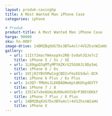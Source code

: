 ```yaml
---
layout: produk-casinghp
title: A Most Wanted Man iPhone Case
categories: iphone

# Produk
product-title: A Most Wanted Man iPhone Case
harga: 90000
sku: hn-0007
image-drive: 14BMZBqXUG7Dx3BTw4xlr4VSZhsnW2aHU
gallery:
  - url: 11It72macYW4xopXv2RB-5v8ahJQJe7cZ
    title: iPhone 5 / 5s / SE
  - url: 1L89qpQ3qMTyMPYAZKrU25GU6JL9DySmL
    title: iPhone 6 / 6s
  - url: 1Utj82YBVhMwCogCBD2vFmsEGSdwl-QCK
    title: iPhone 6 Plus / 6s Plus
  - url: 1n3Q7-TMbHsJLD6BADWwbptAKbhgd6VTf
    title: iPhone 7 / 8
  - url: 155lk7vbe6UmLNzKWvHVSVQrP3N5tDKkf
    title: iPhone 7 Plus / 8 Plus
  - url: 14BMZBqXUG7Dx3BTw4xlr4VSZhsnW2aHU
    title: iPhone X
---
```


